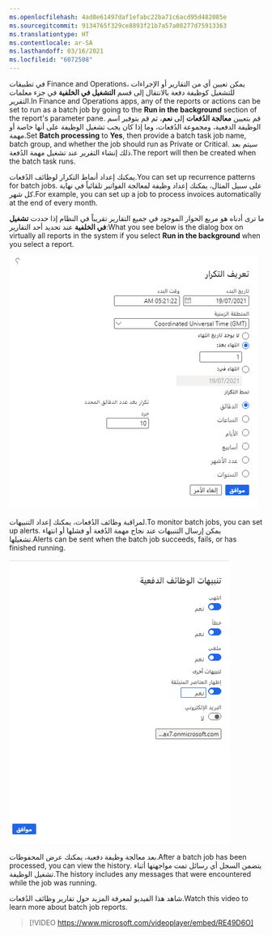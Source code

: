 ```yaml
---
ms.openlocfilehash: 4ad8e61497daf1efabc22ba71c6acd95d482085e
ms.sourcegitcommit: 9134765f329ce8893f21b7a57a08277d75913363
ms.translationtype: HT
ms.contentlocale: ar-SA
ms.lasthandoff: 03/16/2021
ms.locfileid: "6072508"
---
```

<span data-ttu-id="e09a4-101">في تطبيقات Finance and Operations، يمكن تعيين أي من التقارير أو الإجراءات للتشغيل كوظيفة دفعة بالانتقال إلى قسم **التشغيل في الخلفية** في جزء معلمات التقرير.</span><span class="sxs-lookup"><span data-stu-id="e09a4-101">In Finance and Operations apps, any of the reports or actions can be set to run as a batch job by going to the **Run in the background** section of the report's parameter pane.</span></span> <span data-ttu-id="e09a4-102">قم بتعيين **معالجة الدُفعات** إلى **نعم**، ثم قم بتوفير اسم الوظيفة الدفعية، ومجموعة الدُفعات، وما إذا كان يجب تشغيل الوظيفة على أنها خاصة أو مهمة.</span><span class="sxs-lookup"><span data-stu-id="e09a4-102">Set **Batch processing** to **Yes**, then provide a batch task job name, batch group, and whether the job should run as Private or Critical.</span></span> <span data-ttu-id="e09a4-103">سيتم بعد ذلك إنشاء التقرير عند تشغيل مهمة الدُفعة.</span><span class="sxs-lookup"><span data-stu-id="e09a4-103">The report will then be created when the batch task runs.</span></span>

<span data-ttu-id="e09a4-104">يمكنك إعداد أنماط التكرار لوظائف الدُفعات.</span><span class="sxs-lookup"><span data-stu-id="e09a4-104">You can set up recurrence patterns for batch jobs.</span></span> <span data-ttu-id="e09a4-105">على سبيل المثال، يمكنك إعداد وظيفة لمعالجة الفواتير تلقائياً في نهاية كل شهر.</span><span class="sxs-lookup"><span data-stu-id="e09a4-105">For example, you can set up a job to process invoices automatically at the end of every month.</span></span>

<span data-ttu-id="e09a4-106">ما ترى أدناه هو مربع الحوار الموجود في جميع التقارير تقريباً في النظام إذا حددت **تشغيل في الخلفية** عند تحديد أحد التقارير:</span><span class="sxs-lookup"><span data-stu-id="e09a4-106">What you see below is the dialog box on virtually all reports in the system if you select **Run in the background** when you select a report.</span></span> 

![لقطة شاشة لمربع الحوار "تحديد التكرار".](../media/define-recurrence.png)

<span data-ttu-id="e09a4-108">لمراقبة وظائف الدُفعات، يمكنك إعداد التنبيهات.</span><span class="sxs-lookup"><span data-stu-id="e09a4-108">To monitor batch jobs, you can set up alerts.</span></span> <span data-ttu-id="e09a4-109">يمكن إرسال التنبيهات عند نجاح مهمة الدُفعة أو فشلها أو انتهاء تشغيلها.</span><span class="sxs-lookup"><span data-stu-id="e09a4-109">Alerts can be sent when the batch job succeeds, fails, or has finished running.</span></span>

![لقطة شاشة لمربع حوار تنبيهات وظائف الدُفعات.](../media/alerts-1.png)

<span data-ttu-id="e09a4-111">بعد معالجة وظيفة دفعية، يمكنك عرض المحفوظات.</span><span class="sxs-lookup"><span data-stu-id="e09a4-111">After a batch job has been processed, you can view the history.</span></span> <span data-ttu-id="e09a4-112">يتضمن السجل أي رسائل تمت مواجهتها أثناء تشغيل الوظيفة.</span><span class="sxs-lookup"><span data-stu-id="e09a4-112">The history includes any messages that were encountered while the job was running.</span></span>

<span data-ttu-id="e09a4-113">شاهد هذا الفيديو لمعرفة المزيد حول تقارير وظائف الدُفعات.</span><span class="sxs-lookup"><span data-stu-id="e09a4-113">Watch this video to learn more about batch job reports.</span></span>

> [!VIDEO https://www.microsoft.com/videoplayer/embed/RE49D6O]

